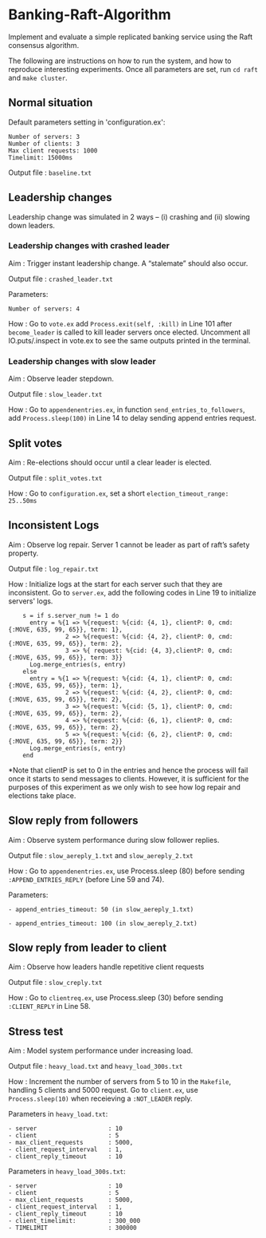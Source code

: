 # Banking-Raft-Algorithm
Implement and evaluate a simple replicated banking service using the Raft consensus algorithm.

The following are instructions on how to run the system, and how to reproduce interesting experiments. Once all parameters are set, run `cd raft` and `make cluster`.

## Normal situation
Default parameters setting in 'configuration.ex':
```
Number of servers: 3
Number of clients: 3	
Max client requests: 1000
Timelimit: 15000ms 
```
Output file		: `baseline.txt` 

## Leadership changes
Leadership change was simulated in 2 ways – (i) crashing and (ii) slowing down leaders.
### Leadership changes with crashed leader
Aim			    : Trigger instant leadership change. A “stalemate” should also occur. 

Output file	: `crashed_leader.txt` 

Parameters:
```
Number of servers: 4 
```

How		: Go to `vote.ex` add `Process.exit(self, :kill)` in Line 101 after `become_leader` is called to kill leader servers once elected. Uncomment all IO.puts/.inspect in vote.ex to see the same outputs printed in the terminal.

### Leadership changes with slow leader
Aim			    : Observe leader stepdown. 

Output file	: `slow_leader.txt` 

How		      : Go to `appendenentries.ex`, in function `send_entries_to_followers`, add `Process.sleep(100)` in Line 14 to delay sending append entries request.

## Split votes
Aim			    : Re-elections should occur until a clear leader is elected.  

Output file	:  `split_votes.txt` 

How		      : Go to `configuration.ex`, set a short `election_timeout_range: 25..50ms` 

## Inconsistent Logs
Aim		      : Observe log repair. Server 1 cannot be leader as part of raft’s safety property. 

Output file : `log_repair.txt` 

How	        : Initialize logs at the start for each server such that they are inconsistent. Go to `server.ex`, add the following codes in Line 19 to initialize servers' logs. 

```
    s = if s.server_num != 1 do
      entry = %{1 => %{request: %{cid: {4, 1}, clientP: 0, cmd: {:MOVE, 635, 99, 65}}, term: 1},
                2 => %{request: %{cid: {4, 2}, clientP: 0, cmd: {:MOVE, 635, 99, 65}}, term: 2},
                3 => %{ request: %{cid: {4, 3},clientP: 0, cmd: {:MOVE, 635, 99, 65}}, term: 3}}
      Log.merge_entries(s, entry)
    else
      entry = %{1 => %{request: %{cid: {4, 1}, clientP: 0, cmd: {:MOVE, 635, 99, 65}}, term: 1},
                2 => %{request: %{cid: {4, 2}, clientP: 0, cmd: {:MOVE, 635, 99, 65}}, term: 2},
                3 => %{request: %{cid: {5, 1}, clientP: 0, cmd: {:MOVE, 635, 99, 65}}, term: 2},
                4 => %{request: %{cid: {6, 1}, clientP: 0, cmd: {:MOVE, 635, 99, 65}}, term: 2},
                5 => %{request: %{cid: {6, 2}, clientP: 0, cmd: {:MOVE, 635, 99, 65}}, term: 2}}
      Log.merge_entries(s, entry)
    end 
```
*Note that clientP is set to 0 in the entries and hence the process will fail once it starts to send messages to clients. However, it is sufficient for the purposes of this experiment as we only wish to see how log repair and elections take place.

## Slow reply from followers
Aim				  : Observe system performance during slow follower replies. 

Output file : `slow_aereply_1.txt` and `slow_aereply_2.txt` 

How			    : Go to `appendenentries.ex`, use Process.sleep (80) before sending `:APPEND_ENTRIES_REPLY` (before Line 59 and 74).

Parameters:
```
- append_entries_timeout: 50 (in slow_aereply_1.txt)

- append_entries_timeout: 100 (in slow_aereply_2.txt)  
```

## Slow reply from leader to client
Aim		      : Observe how leaders handle repetitive client requests 

Output file : `slow_creply.txt` 

How	        : Go to `clientreq.ex`, use Process.sleep (30) before sending `:CLIENT_REPLY` in Line 58.

## Stress test
Aim		      : Model system performance under increasing load. 

Output file : `heavy_load.txt` and `heavy_load_300s.txt` 

How	        : Increment the number of servers from 5 to 10 in the  `Makefile`, handling 5 clients and 5000 request. Go to `client.ex`, use `Process.sleep(10)`  when receieving a `:NOT_LEADER` reply.

Parameters in `heavy_load.txt`:
```
- server                    : 10
- client                    : 5
- max_client_requests       : 5000,      
- client_request_interval   : 1,        
- client_reply_timeout      : 10 
```
Parameters in `heavy_load_300s.txt`:
```
- server                    : 10
- client                    : 5
- max_client_requests       : 5000,      
- client_request_interval   : 1,        
- client_reply_timeout      : 10 
- client_timelimit:         : 300_000
- TIMELIMIT                 : 300000	
```